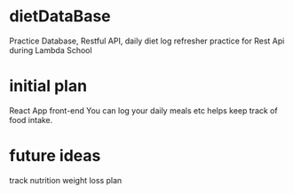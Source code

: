 # dietDataBase
Practice Database, Restful API, daily diet log
refresher practice for Rest Api during Lambda School

# initial plan
React App front-end
You can log your daily meals etc
helps keep track of food intake.

# future ideas
track nutrition
weight loss plan



